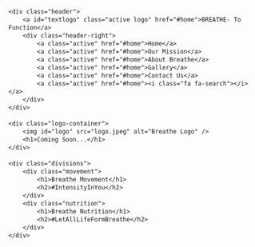 <!DOCTYPE html>
<html>

<head>
    <meta name="viewport" content="width=device-width, initial-scale=1">
    <link rel="stylesheet" href="https://cdnjs.cloudflare.com/ajax/libs/font-awesome/4.7.0/css/font-awesome.min.css">
    <link href='https://fonts.googleapis.com/css?family=ABeeZee' rel='stylesheet'>
    <link rel="stylesheet" type="text/css" href="index.css">
    <title>Breathe Official</title>
</head>

<body>

    <div class="header">
        <a id="textlogo" class="active logo" href="#home">BREATHE- To Function</a>
        <div class="header-right">
            <a class="active" href="#home">Home</a>
            <a class="active" href="#home">Our Mission</a>
            <a class="active" href="#home">About Breathe</a>
            <a class="active" href="#home">Gallery</a>
            <a class="active" href="#home">Contact Us</a>
            <a class="active" href="#home"><i class="fa fa-search"></i></a>
        </div>
    </div>
    
   	<div class="logo-container">
   		<img id="logo" src="logo.jpeg" alt="Breathe Logo" />
   		<h1>Coming Soon...</h1>
   	</div>

   	<div class="divisions">
   		<div class="movement">
   			<h1>Breathe Movement</h1>
   			<h2>#IntensityInYou</h2>
   		</div>
   		<div class="nutrition">
   			<h1>Breathe Nutrition</h1>
  	 		<h2>#LetAllLifeFormBreathe</h2>
   		</div>
   	</div>

</body>

</html>
